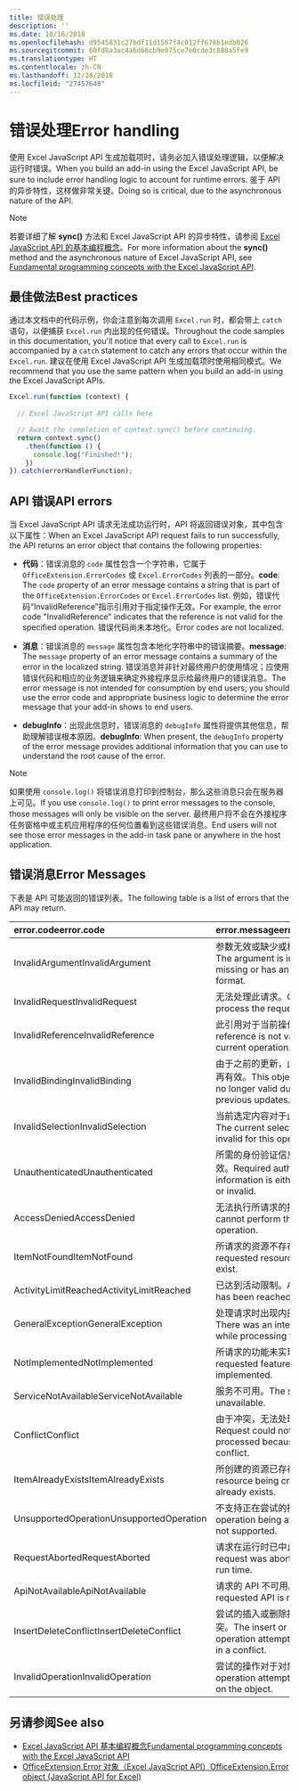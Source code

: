```yaml
---
title: 错误处理
description: ''
ms.date: 10/16/2018
ms.openlocfilehash: d9545831c27bdf11d1567f4c012ff678b1edb026
ms.sourcegitcommit: 60fd8a3ac4a6d66cb9e075ce7e0cde3c888a5fe9
ms.translationtype: HT
ms.contentlocale: zh-CN
ms.lasthandoff: 12/28/2018
ms.locfileid: "27457640"
---
```

# <a name="error-handling"></a><span data-ttu-id="daea9-102">错误处理</span><span class="sxs-lookup"><span data-stu-id="daea9-102">Error handling</span></span>

<span data-ttu-id="daea9-103">使用 Excel JavaScript API 生成加载项时，请务必加入错误处理逻辑，以便解决运行时错误。</span><span class="sxs-lookup"><span data-stu-id="daea9-103">When you build an add-in using the Excel JavaScript API, be sure to include error handling logic to account for runtime errors.</span></span> <span data-ttu-id="daea9-104">鉴于 API 的异步特性，这样做非常关键。</span><span class="sxs-lookup"><span data-stu-id="daea9-104">Doing so is critical, due to the asynchronous nature of the API.</span></span>

> [!NOTE]
> <span data-ttu-id="daea9-105">若要详细了解 **sync()** 方法和 Excel JavaScript API 的异步特性，请参阅 [Excel JavaScript API 的基本编程概念](excel-add-ins-core-concepts.md)。</span><span class="sxs-lookup"><span data-stu-id="daea9-105">For more information about the **sync()** method and the asynchronous nature of Excel JavaScript API, see [Fundamental programming concepts with the Excel JavaScript API](excel-add-ins-core-concepts.md).</span></span>

## <a name="best-practices"></a><span data-ttu-id="daea9-106">最佳做法</span><span class="sxs-lookup"><span data-stu-id="daea9-106">Best practices</span></span>

<span data-ttu-id="daea9-107">通过本文档中的代码示例，你会注意到每次调用 `Excel.run` 时，都会带上 `catch` 语句，以便捕获 `Excel.run` 内出现的任何错误。</span><span class="sxs-lookup"><span data-stu-id="daea9-107">Throughout the code samples in this documentation, you'll notice that every call to `Excel.run` is accompanied by a `catch` statement to catch any errors that occur within the `Excel.run`.</span></span> <span data-ttu-id="daea9-108">建议在使用 Excel JavaScript API 生成加载项时使用相同模式。</span><span class="sxs-lookup"><span data-stu-id="daea9-108">We recommend that you use the same pattern when you build an add-in using the Excel JavaScript APIs.</span></span>

```js
Excel.run(function (context) {
  
  // Excel JavaScript API calls here

  // Await the completion of context.sync() before continuing.
  return context.sync()
    .then(function () {
      console.log("Finished!");
    })
}).catch(errorHandlerFunction);
```

## <a name="api-errors"></a><span data-ttu-id="daea9-109">API 错误</span><span class="sxs-lookup"><span data-stu-id="daea9-109">API errors</span></span>

<span data-ttu-id="daea9-110">当 Excel JavaScript API 请求无法成功运行时，API 将返回错误对象，其中包含以下属性：</span><span class="sxs-lookup"><span data-stu-id="daea9-110">When an Excel JavaScript API request fails to run successfully, the API returns an error object that contains the following properties:</span></span>

- <span data-ttu-id="daea9-111">**代码**：错误消息的 `code` 属性包含一个字符串，它属于 `OfficeExtension.ErrorCodes` 或 `Excel.ErrorCodes` 列表的一部分。</span><span class="sxs-lookup"><span data-stu-id="daea9-111">**code**:  The `code` property of an error message contains a string that is part of the `OfficeExtension.ErrorCodes` or `Excel.ErrorCodes` list.</span></span> <span data-ttu-id="daea9-112">例如，错误代码“InvalidReference”指示引用对于指定操作无效。</span><span class="sxs-lookup"><span data-stu-id="daea9-112">For example, the error code "InvalidReference" indicates that the reference is not valid for the specified operation.</span></span> <span data-ttu-id="daea9-113">错误代码尚未本地化。</span><span class="sxs-lookup"><span data-stu-id="daea9-113">Error codes are not localized.</span></span>

- <span data-ttu-id="daea9-114">**消息**：错误消息的 `message` 属性包含本地化字符串中的错误摘要。</span><span class="sxs-lookup"><span data-stu-id="daea9-114">**message**: The `message` property of an error message contains a summary of the error in the localized string.</span></span> <span data-ttu-id="daea9-115">错误消息并非针对最终用户的使用情况；应使用错误代码和相应的业务逻辑来确定外接程序显示给最终用户的错误消息。</span><span class="sxs-lookup"><span data-stu-id="daea9-115">The error message is not intended for consumption by end users; you should use the error code and appropriate business logic to determine the error message that your add-in shows to end users.</span></span>

- <span data-ttu-id="daea9-116">**debugInfo**：出现此信息时，错误消息的 `debugInfo` 属性将提供其他信息，帮助理解错误根本原因。</span><span class="sxs-lookup"><span data-stu-id="daea9-116">**debugInfo**: When present, the `debugInfo` property of the error message provides additional information that you can use to understand the root cause of the error.</span></span>

> [!NOTE]
> <span data-ttu-id="daea9-117">如果使用 `console.log()` 将错误消息打印到控制台，那么这些消息只会在服务器上可见。</span><span class="sxs-lookup"><span data-stu-id="daea9-117">If you use `console.log()` to print error messages to the console, those messages will only be visible on the server.</span></span> <span data-ttu-id="daea9-118">最终用户将不会在外接程序任务窗格中或主机应用程序的任何位置看到这些错误消息。</span><span class="sxs-lookup"><span data-stu-id="daea9-118">End users will not see those error messages in the add-in task pane or anywhere in the host application.</span></span>

## <a name="error-messages"></a><span data-ttu-id="daea9-119">错误消息</span><span class="sxs-lookup"><span data-stu-id="daea9-119">Error Messages</span></span>

<span data-ttu-id="daea9-120">下表是 API 可能返回的错误列表。</span><span class="sxs-lookup"><span data-stu-id="daea9-120">The following table is a list of errors that the API may return.</span></span>

|<span data-ttu-id="daea9-121">error.code</span><span class="sxs-lookup"><span data-stu-id="daea9-121">error.code</span></span> | <span data-ttu-id="daea9-122">error.message</span><span class="sxs-lookup"><span data-stu-id="daea9-122">error.message</span></span> |
|:----------|:--------------|
|<span data-ttu-id="daea9-123">InvalidArgument</span><span class="sxs-lookup"><span data-stu-id="daea9-123">InvalidArgument</span></span> |<span data-ttu-id="daea9-124">参数无效或缺少或格式不正确。</span><span class="sxs-lookup"><span data-stu-id="daea9-124">The argument is invalid or missing or has an incorrect format.</span></span>|
|<span data-ttu-id="daea9-125">InvalidRequest</span><span class="sxs-lookup"><span data-stu-id="daea9-125">InvalidRequest</span></span>  |<span data-ttu-id="daea9-126">无法处理此请求。</span><span class="sxs-lookup"><span data-stu-id="daea9-126">Cannot process the request.</span></span>|
|<span data-ttu-id="daea9-127">InvalidReference</span><span class="sxs-lookup"><span data-stu-id="daea9-127">InvalidReference</span></span>|<span data-ttu-id="daea9-128">此引用对于当前操作无效。</span><span class="sxs-lookup"><span data-stu-id="daea9-128">This reference is not valid for the current operation.</span></span>|
|<span data-ttu-id="daea9-129">InvalidBinding</span><span class="sxs-lookup"><span data-stu-id="daea9-129">InvalidBinding</span></span>  |<span data-ttu-id="daea9-130">由于之前的更新，此对象绑定不再有效。</span><span class="sxs-lookup"><span data-stu-id="daea9-130">This object binding is no longer valid due to previous updates.</span></span>|
|<span data-ttu-id="daea9-131">InvalidSelection</span><span class="sxs-lookup"><span data-stu-id="daea9-131">InvalidSelection</span></span>|<span data-ttu-id="daea9-132">当前选定内容对于此操作无效。</span><span class="sxs-lookup"><span data-stu-id="daea9-132">The current selection is invalid for this operation.</span></span>|
|<span data-ttu-id="daea9-133">Unauthenticated</span><span class="sxs-lookup"><span data-stu-id="daea9-133">Unauthenticated</span></span> |<span data-ttu-id="daea9-134">所需的身份验证信息缺少或无效。</span><span class="sxs-lookup"><span data-stu-id="daea9-134">Required authentication information is either missing or invalid.</span></span>|
|<span data-ttu-id="daea9-135">AccessDenied</span><span class="sxs-lookup"><span data-stu-id="daea9-135">AccessDenied</span></span> |<span data-ttu-id="daea9-136">无法执行所请求的操作。</span><span class="sxs-lookup"><span data-stu-id="daea9-136">You cannot perform the requested operation.</span></span>|
|<span data-ttu-id="daea9-137">ItemNotFound</span><span class="sxs-lookup"><span data-stu-id="daea9-137">ItemNotFound</span></span> |<span data-ttu-id="daea9-138">所请求的资源不存在。</span><span class="sxs-lookup"><span data-stu-id="daea9-138">The requested resource doesn't exist.</span></span>|
|<span data-ttu-id="daea9-139">ActivityLimitReached</span><span class="sxs-lookup"><span data-stu-id="daea9-139">ActivityLimitReached</span></span>|<span data-ttu-id="daea9-140">已达到活动限制。</span><span class="sxs-lookup"><span data-stu-id="daea9-140">Activity limit has been reached.</span></span>|
|<span data-ttu-id="daea9-141">GeneralException</span><span class="sxs-lookup"><span data-stu-id="daea9-141">GeneralException</span></span>|<span data-ttu-id="daea9-142">处理请求时出现内部错误。</span><span class="sxs-lookup"><span data-stu-id="daea9-142">There was an internal error while processing the request.</span></span>|
|<span data-ttu-id="daea9-143">NotImplemented</span><span class="sxs-lookup"><span data-stu-id="daea9-143">NotImplemented</span></span>  |<span data-ttu-id="daea9-144">所请求的功能未实现。</span><span class="sxs-lookup"><span data-stu-id="daea9-144">The requested feature isn't implemented.</span></span>|
|<span data-ttu-id="daea9-145">ServiceNotAvailable</span><span class="sxs-lookup"><span data-stu-id="daea9-145">ServiceNotAvailable</span></span>|<span data-ttu-id="daea9-146">服务不可用。</span><span class="sxs-lookup"><span data-stu-id="daea9-146">The service is unavailable.</span></span>|
|<span data-ttu-id="daea9-147">Conflict</span><span class="sxs-lookup"><span data-stu-id="daea9-147">Conflict</span></span>|<span data-ttu-id="daea9-148">由于冲突，无法处理请求。</span><span class="sxs-lookup"><span data-stu-id="daea9-148">Request could not be processed because of a conflict.</span></span>|
|<span data-ttu-id="daea9-149">ItemAlreadyExists</span><span class="sxs-lookup"><span data-stu-id="daea9-149">ItemAlreadyExists</span></span>|<span data-ttu-id="daea9-150">所创建的资源已存在。</span><span class="sxs-lookup"><span data-stu-id="daea9-150">The resource being created already exists.</span></span>|
|<span data-ttu-id="daea9-151">UnsupportedOperation</span><span class="sxs-lookup"><span data-stu-id="daea9-151">UnsupportedOperation</span></span>|<span data-ttu-id="daea9-152">不支持正在尝试的操作。</span><span class="sxs-lookup"><span data-stu-id="daea9-152">The operation being attempted is not supported.</span></span>|
|<span data-ttu-id="daea9-153">RequestAborted</span><span class="sxs-lookup"><span data-stu-id="daea9-153">RequestAborted</span></span>|<span data-ttu-id="daea9-154">请求在运行时已中止。</span><span class="sxs-lookup"><span data-stu-id="daea9-154">The request was aborted during run time.</span></span>|
|<span data-ttu-id="daea9-155">ApiNotAvailable</span><span class="sxs-lookup"><span data-stu-id="daea9-155">ApiNotAvailable</span></span>|<span data-ttu-id="daea9-156">请求的 API 不可用。</span><span class="sxs-lookup"><span data-stu-id="daea9-156">The requested API is not available.</span></span>|
|<span data-ttu-id="daea9-157">InsertDeleteConflict</span><span class="sxs-lookup"><span data-stu-id="daea9-157">InsertDeleteConflict</span></span>|<span data-ttu-id="daea9-158">尝试的插入或删除操作导致冲突。</span><span class="sxs-lookup"><span data-stu-id="daea9-158">The insert or delete operation attempted resulted in a conflict.</span></span>|
|<span data-ttu-id="daea9-159">InvalidOperation</span><span class="sxs-lookup"><span data-stu-id="daea9-159">InvalidOperation</span></span>|<span data-ttu-id="daea9-160">尝试的操作对于对象无效。</span><span class="sxs-lookup"><span data-stu-id="daea9-160">The operation attempted is invalid on the object.</span></span>|

## <a name="see-also"></a><span data-ttu-id="daea9-161">另请参阅</span><span class="sxs-lookup"><span data-stu-id="daea9-161">See also</span></span>

- [<span data-ttu-id="daea9-162">Excel JavaScript API 基本编程概念</span><span class="sxs-lookup"><span data-stu-id="daea9-162">Fundamental programming concepts with the Excel JavaScript API</span></span>](excel-add-ins-core-concepts.md)
- [<span data-ttu-id="daea9-163">OfficeExtension.Error 对象（Excel JavaScript API）</span><span class="sxs-lookup"><span data-stu-id="daea9-163">OfficeExtension.Error object (JavaScript API for Excel)</span></span>](https://docs.microsoft.com/javascript/api/office/officeextension.error)
